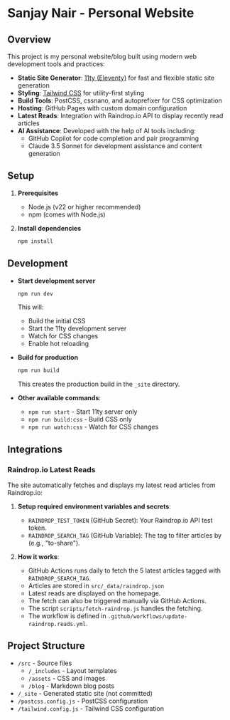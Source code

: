 # Sanjay Nair - Personal Website

## Overview

This project is my personal website/blog built using modern web development tools and practices:

- **Static Site Generator**: [11ty (Eleventy)](https://www.11ty.dev/) for fast and flexible static site generation
- **Styling**: [Tailwind CSS](https://tailwindcss.com/) for utility-first styling
- **Build Tools**: PostCSS, cssnano, and autoprefixer for CSS optimization
- **Hosting**: GitHub Pages with custom domain configuration
- **Latest Reads**: Integration with Raindrop.io API to display recently read articles
- **AI Assistance**: Developed with the help of AI tools including:
  - GitHub Copilot for code completion and pair programming
  - Claude 3.5 Sonnet for development assistance and content generation

## Setup

1. **Prerequisites**
   - Node.js (v22 or higher recommended)
   - npm (comes with Node.js)

2. **Install dependencies**  
   ```bash
   npm install
   ```

## Development

- **Start development server**
  ```bash
  npm run dev
  ```
  This will:
  - Build the initial CSS
  - Start the 11ty development server
  - Watch for CSS changes
  - Enable hot reloading

- **Build for production**
  ```bash
  npm run build
  ```
  This creates the production build in the `_site` directory.

- **Other available commands**:
  - `npm run start` - Start 11ty server only
  - `npm run build:css` - Build CSS only
  - `npm run watch:css` - Watch for CSS changes

## Integrations

### Raindrop.io Latest Reads
The site automatically fetches and displays my latest read articles from Raindrop.io:

1. **Setup required environment variables and secrets**:
   - `RAINDROP_TEST_TOKEN` (GitHub Secret): Your Raindrop.io API test token.
   - `RAINDROP_SEARCH_TAG` (GitHub Variable): The tag to filter articles by (e.g., "to-share").

2. **How it works**:
   - GitHub Actions runs daily to fetch the 5 latest articles tagged with `RAINDROP_SEARCH_TAG`.
   - Articles are stored in `src/_data/raindrop.json`
   - Latest reads are displayed on the homepage.
   - The fetch can also be triggered manually via GitHub Actions.
   - The script `scripts/fetch-raindrop.js` handles the fetching.
   - The workflow is defined in `.github/workflows/update-raindrop.reads.yml`.

## Project Structure

- `/src` - Source files
  - `/_includes` - Layout templates
  - `/assets` - CSS and images
  - `/blog` - Markdown blog posts
- `/_site` - Generated static site (not committed)
- `/postcss.config.js` - PostCSS configuration
- `/tailwind.config.js` - Tailwind CSS configuration
